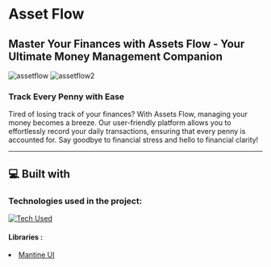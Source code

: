 # Asset Flow 

## Master Your Finances with Assets Flow - Your Ultimate Money Management Companion



![assetflow](https://github.com/aazad20/assetflow/assets/63469455/5ea2a1cf-6b32-4908-ba64-2a852836adb1)
![assetflow2](https://github.com/aazad20/assetflow/assets/63469455/6046105b-9daf-475a-b5af-4267715a6a8f)


### Track Every Penny with Ease

Tired of losing track of your finances? With Assets Flow, managing your money becomes a breeze. Our user-friendly platform allows you to effortlessly record your daily transactions, ensuring that every penny is accounted for. Say goodbye to financial stress and hello to financial clarity!

<hr>

## 💻 Built with
### Technologies used in the project:

[![Tech Used](https://skillicons.dev/icons?i=js,html,css,github,git,netlify,react,vscode)]([https://github.com/aazad20]) 

#### Libraries :

<li><a href="https://ui.mantine.dev/">Mantine UI</a></li>

